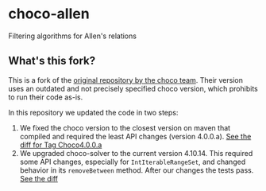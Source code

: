 # choco-allen
Filtering algorithms for Allen's relations

## What's this fork?

This is a fork of the [original repository by the choco team](https://github.com/chocoteam/choco-allen).
Their version uses an outdated and not precisely specified choco version, which prohibits to run their code as-is.

In this repository we updated the code in two steps:
1. We fixed the choco version to the closest version on maven that compiled and required the least API changes (version 4.0.0.a). [See the diff for Tag Choco4.0.0.a](https://github.com/HelgeS/choco-allen/compare/d1ae975...c66da6d)
2. We upgraded choco-solver to the current version 4.10.14. This required some API changes, especially for `IntIterableRangeSet`, and changed behavior in its `removeBetween` method. After our changes the tests pass. [See the diff](https://github.com/HelgeS/choco-allen/compare/c66da6d...9d4ff06)
